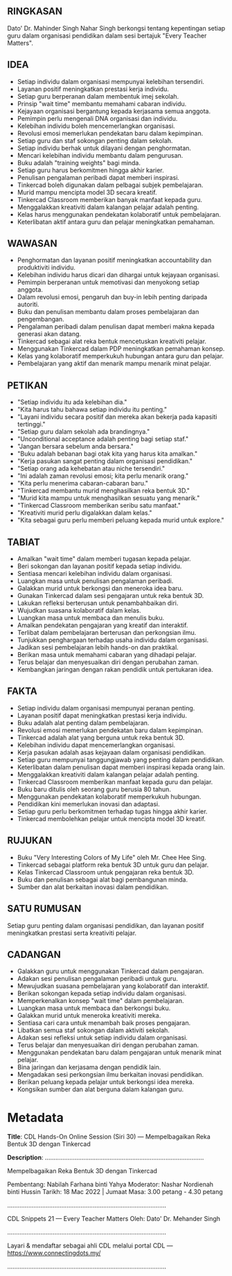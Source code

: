 ## RINGKASAN
Dato' Dr. Mahinder Singh Nahar Singh berkongsi tentang kepentingan setiap guru dalam organisasi pendidikan dalam sesi bertajuk "Every Teacher Matters".

## IDEA
- Setiap individu dalam organisasi mempunyai kelebihan tersendiri.
- Layanan positif meningkatkan prestasi kerja individu.
- Setiap guru berperanan dalam membentuk imej sekolah.
- Prinsip "wait time" membantu memahami cabaran individu.
- Kejayaan organisasi bergantung kepada kerjasama semua anggota.
- Pemimpin perlu mengenali DNA organisasi dan individu.
- Kelebihan individu boleh mencemerlangkan organisasi.
- Revolusi emosi memerlukan pendekatan baru dalam kepimpinan.
- Setiap guru dan staf sokongan penting dalam sekolah.
- Setiap individu berhak untuk dilayani dengan penghormatan.
- Mencari kelebihan individu membantu dalam pengurusan.
- Buku adalah "training weights" bagi minda.
- Setiap guru harus berkomitmen hingga akhir karier.
- Penulisan pengalaman peribadi dapat memberi inspirasi.
- Tinkercad boleh digunakan dalam pelbagai subjek pembelajaran.
- Murid mampu mencipta model 3D secara kreatif.
- Tinkercad Classroom memberikan banyak manfaat kepada guru.
- Menggalakkan kreativiti dalam kalangan pelajar adalah penting.
- Kelas harus menggunakan pendekatan kolaboratif untuk pembelajaran.
- Keterlibatan aktif antara guru dan pelajar meningkatkan pemahaman.

## WAWASAN
- Penghormatan dan layanan positif meningkatkan accountability dan produktiviti individu.
- Kelebihan individu harus dicari dan dihargai untuk kejayaan organisasi.
- Pemimpin berperanan untuk memotivasi dan menyokong setiap anggota.
- Dalam revolusi emosi, pengaruh dan buy-in lebih penting daripada autoriti.
- Buku dan penulisan membantu dalam proses pembelajaran dan pengembangan.
- Pengalaman peribadi dalam penulisan dapat memberi makna kepada generasi akan datang.
- Tinkercad sebagai alat reka bentuk mencetuskan kreativiti pelajar.
- Menggunakan Tinkercad dalam PDP meningkatkan pemahaman konsep.
- Kelas yang kolaboratif memperkukuh hubungan antara guru dan pelajar.
- Pembelajaran yang aktif dan menarik mampu menarik minat pelajar.

## PETIKAN
- "Setiap individu itu ada kelebihan dia."
- "Kita harus tahu bahawa setiap individu itu penting."
- "Layani individu secara positif dan mereka akan bekerja pada kapasiti tertinggi."
- "Setiap guru dalam sekolah ada brandingnya."
- "Unconditional acceptance adalah penting bagi setiap staf."
- "Jangan bersara sebelum anda bersara."
- "Buku adalah bebanan bagi otak kita yang harus kita amalkan."
- "Kerja pasukan sangat penting dalam organisasi pendidikan."
- "Setiap orang ada kehebatan atau niche tersendiri."
- "Ini adalah zaman revolusi emosi; kita perlu menarik orang."
- "Kita perlu menerima cabaran-cabaran baru."
- "Tinkercad membantu murid menghasilkan reka bentuk 3D."
- "Murid kita mampu untuk menghasilkan sesuatu yang menarik."
- "Tinkercad Classroom memberikan seribu satu manfaat."
- "Kreativiti murid perlu digalakkan dalam kelas."
- "Kita sebagai guru perlu memberi peluang kepada murid untuk explore."

## TABIAT
- Amalkan "wait time" dalam memberi tugasan kepada pelajar.
- Beri sokongan dan layanan positif kepada setiap individu.
- Sentiasa mencari kelebihan individu dalam organisasi.
- Luangkan masa untuk penulisan pengalaman peribadi.
- Galakkan murid untuk berkongsi dan meneroka idea baru.
- Gunakan Tinkercad dalam sesi pengajaran untuk reka bentuk 3D.
- Lakukan refleksi berterusan untuk penambahbaikan diri.
- Wujudkan suasana kolaboratif dalam kelas.
- Luangkan masa untuk membaca dan menulis buku.
- Amalkan pendekatan pengajaran yang kreatif dan interaktif.
- Terlibat dalam pembelajaran berterusan dan perkongsian ilmu.
- Tunjukkan penghargaan terhadap usaha individu dalam organisasi.
- Jadikan sesi pembelajaran lebih hands-on dan praktikal.
- Berikan masa untuk memahami cabaran yang dihadapi pelajar.
- Terus belajar dan menyesuaikan diri dengan perubahan zaman.
- Kembangkan jaringan dengan rakan pendidik untuk pertukaran idea.

## FAKTA
- Setiap individu dalam organisasi mempunyai peranan penting.
- Layanan positif dapat meningkatkan prestasi kerja individu.
- Buku adalah alat penting dalam pembelajaran.
- Revolusi emosi memerlukan pendekatan baru dalam kepimpinan.
- Tinkercad adalah alat yang berguna untuk reka bentuk 3D.
- Kelebihan individu dapat mencemerlangkan organisasi.
- Kerja pasukan adalah asas kejayaan dalam organisasi pendidikan.
- Setiap guru mempunyai tanggungjawab yang penting dalam pendidikan.
- Keterlibatan dalam penulisan dapat memberi inspirasi kepada orang lain.
- Menggalakkan kreativiti dalam kalangan pelajar adalah penting.
- Tinkercad Classroom memberikan manfaat kepada guru dan pelajar.
- Buku baru ditulis oleh seorang guru berusia 80 tahun.
- Menggunakan pendekatan kolaboratif memperkukuh hubungan.
- Pendidikan kini memerlukan inovasi dan adaptasi.
- Setiap guru perlu berkomitmen terhadap tugas hingga akhir karier.
- Tinkercad membolehkan pelajar untuk mencipta model 3D kreatif.

## RUJUKAN
- Buku "Very Interesting Colors of My Life" oleh Mr. Chee Hee Sing.
- Tinkercad sebagai platform reka bentuk 3D untuk guru dan pelajar.
- Kelas Tinkercad Classroom untuk pengajaran reka bentuk 3D.
- Buku dan penulisan sebagai alat bagi pembangunan minda.
- Sumber dan alat berkaitan inovasi dalam pendidikan.

## SATU RUMUSAN
Setiap guru penting dalam organisasi pendidikan, dan layanan positif meningkatkan prestasi serta kreativiti pelajar.

## CADANGAN
- Galakkan guru untuk menggunakan Tinkercad dalam pengajaran.
- Adakan sesi penulisan pengalaman peribadi untuk guru.
- Mewujudkan suasana pembelajaran yang kolaboratif dan interaktif.
- Berikan sokongan kepada setiap individu dalam organisasi.
- Memperkenalkan konsep "wait time" dalam pembelajaran.
- Luangkan masa untuk membaca dan berkongsi buku.
- Galakkan murid untuk meneroka kreativiti mereka.
- Sentiasa cari cara untuk menambah baik proses pengajaran.
- Libatkan semua staf sokongan dalam aktiviti sekolah.
- Adakan sesi refleksi untuk setiap individu dalam organisasi.
- Terus belajar dan menyesuaikan diri dengan perubahan zaman.
- Menggunakan pendekatan baru dalam pengajaran untuk menarik minat pelajar.
- Bina jaringan dan kerjasama dengan pendidik lain.
- Mengadakan sesi perkongsian ilmu berkaitan inovasi pendidikan.
- Berikan peluang kepada pelajar untuk berkongsi idea mereka.
- Kongsikan sumber dan alat berguna dalam kalangan guru.

# Metadata
**Title**: CDL Hands-On Online Session (Siri 30) — Mempelbagaikan Reka Bentuk 3D dengan Tinkercad

**Description**: ...........................................................................................

Mempelbagaikan Reka Bentuk 3D dengan Tinkercad

Pembentang: Nabilah Farhana binti Yahya 
Moderator: Nashar Nordienah binti Hussin 
Tarikh: 18 Mac 2022   |   Jumaat
Masa: 3.00 petang - 4.30 petang

...........................................................................................

CDL Snippets 21 — Every Teacher Matters
Oleh: Dato' Dr. Mehander Singh

...........................................................................................

Layari & mendaftar sebagai ahli CDL melalui portal CDL — https://www.connectingdots.my/

...........................................................................................